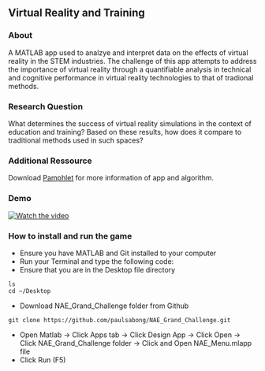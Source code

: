 ## Virtual Reality and Training 
### About 
A MATLAB app used to analzye and interpret data on the effects of virtual reality in the STEM industries. The challenge of this app attempts to address the importance of virtual reality through a quantifiable analysis in technical and cognitive performance in virtual reality technologies to that of tradional methods. 
### Research Question 
What determines the success of virtual reality simulations in the context of education and training? Based on these results, how does it compare to traditional methods used in such spaces?
### Additional Ressource
Download [Pamphlet](https://www.canva.com/design/DAF00KFXiXw/v3Gf20NfrZMnzfd-9xMbIQ/edit?utm_content=DAF00KFXiXw&utm_campaign=designshare&utm_medium=link2&utm_source=sharebutton) for more information of app and algorithm.
### Demo 
[![Watch the video](https://imagetolink.com/ib/6d63xX0DzS.png)](https://youtu.be/SMcFOasUpMs?si=FoQ3lPJC8O0Unl9r)


### How to install and run the game
* Ensure you have MATLAB and Git installed to your computer
* Run your Terminal and type the following code:
* Ensure that you are in the Desktop file directory 
```
ls 
cd ~/Desktop
```
* Download NAE_Grand_Challenge folder from Github
```
git clone https://github.com/paulsabong/NAE_Grand_Challenge.git
```
* Open Matlab -> Click Apps tab -> Click Design App -> Click Open -> Click NAE_Grand_Challenge folder -> Click and Open NAE_Menu.mlapp file
* Click Run (F5)


  

